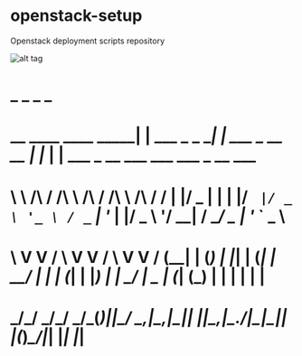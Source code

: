 # openstack-setup
Openstack deployment scripts repository

![alt tag](https://image4.owler.com/logo/cloudenablers-_owler_20160229_131450_original.png)


#                                   _                 _                  _     _                                    
# __      ____      ____      _____| | ___  _   _  __| | ___ _ __   __ _| |__ | | ___ _ __ ___   ___ ___  _ __ ___  
# \ \ /\ / /\ \ /\ / /\ \ /\ / / __| |/ _ \| | | |/ _` |/ _ \ '_ \ / _` | '_ \| |/ _ \ '__/ __| / __/ _ \| '_ ` _ \ 
#  \ V  V /  \ V  V /  \ V  V / (__| | (_) | |_| | (_| |  __/ | | | (_| | |_) | |  __/ |  \__ \| (_| (_) | | | | | |
#   \_/\_/    \_/\_/    \_/\_(_)___|_|\___/ \__,_|\__,_|\___|_| |_|\__,_|_.__/|_|\___|_|  |___(_)___\___/|_| |_| |_|
#                                                                                                                   
#																												   
#																												   

